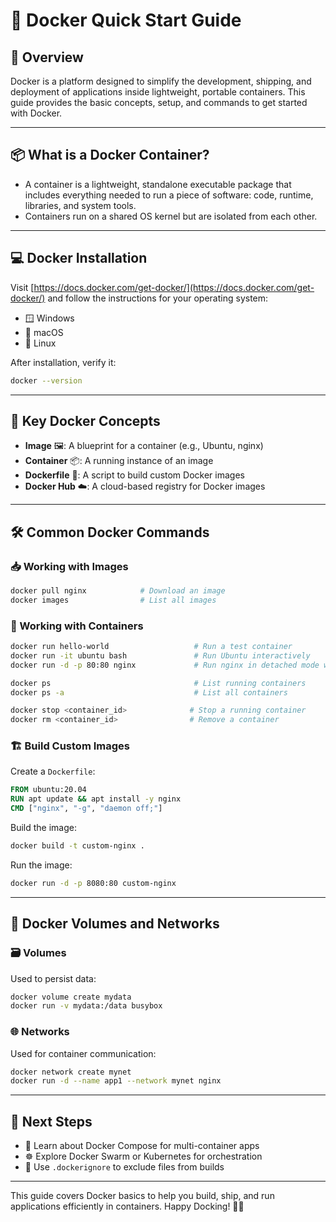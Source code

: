 # 🐳 Docker Quick Start Guide

## 📘 Overview

Docker is a platform designed to simplify the development, shipping, and deployment of applications inside lightweight, portable containers. This guide provides the basic concepts, setup, and commands to get started with Docker.

---

## 📦 What is a Docker Container?

* A container is a lightweight, standalone executable package that includes everything needed to run a piece of software: code, runtime, libraries, and system tools.
* Containers run on a shared OS kernel but are isolated from each other.

---

## 💻 Docker Installation

Visit [https://docs.docker.com/get-docker/](https://docs.docker.com/get-docker/) and follow the instructions for your operating system:

* 🪟 Windows
* 🍎 macOS
* 🐧 Linux

After installation, verify it:

```bash
docker --version
```

---

## 🧠 Key Docker Concepts

* **Image** 🖼️: A blueprint for a container (e.g., Ubuntu, nginx)
* **Container** 📦: A running instance of an image
* **Dockerfile** 📜: A script to build custom Docker images
* **Docker Hub** ☁️: A cloud-based registry for Docker images

---

## 🛠️ Common Docker Commands

### 📥 Working with Images

```bash
docker pull nginx            # Download an image
docker images                # List all images
```

### 🚀 Working with Containers

```bash
docker run hello-world                   # Run a test container
docker run -it ubuntu bash               # Run Ubuntu interactively
docker run -d -p 80:80 nginx             # Run nginx in detached mode with port mapping

docker ps                                # List running containers
docker ps -a                             # List all containers

docker stop <container_id>              # Stop a running container
docker rm <container_id>                # Remove a container
```

### 🏗️ Build Custom Images

Create a `Dockerfile`:

```Dockerfile
FROM ubuntu:20.04
RUN apt update && apt install -y nginx
CMD ["nginx", "-g", "daemon off;"]
```

Build the image:

```bash
docker build -t custom-nginx .
```

Run the image:

```bash
docker run -d -p 8080:80 custom-nginx
```

---

## 💾 Docker Volumes and Networks

### 🗃️ Volumes

Used to persist data:

```bash
docker volume create mydata
docker run -v mydata:/data busybox
```

### 🌐 Networks

Used for container communication:

```bash
docker network create mynet
docker run -d --name app1 --network mynet nginx
```

---

## 🚀 Next Steps

* 🧩 Learn about Docker Compose for multi-container apps
* ☸️ Explore Docker Swarm or Kubernetes for orchestration
* 📂 Use `.dockerignore` to exclude files from builds

---

This guide covers Docker basics to help you build, ship, and run applications efficiently in containers. Happy Docking! 🐳✨
